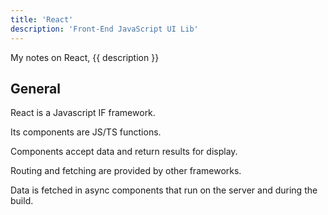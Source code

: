 ```yaml
---
title: 'React'
description: 'Front-End JavaScript UI Lib'
---
```


My notes on React, {{ description }}

## General

React is a Javascript IF framework.

Its components are JS/TS functions.

Components accept data and return results for display.  

Routing and fetching are provided by other frameworks.  

Data is fetched in async components that run on the server and during the build.
